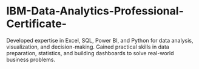 # IBM-Data-Analytics-Professional-Certificate-
Developed expertise in Excel, SQL, Power BI, and Python for data analysis, visualization, and decision-making. Gained practical skills in data preparation, statistics, and building dashboards to solve real-world business problems.
